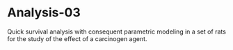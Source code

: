 # Analysis-03
Quick survival analysis with consequent parametric modeling in a set of rats for the study of the effect of a carcinogen agent.
